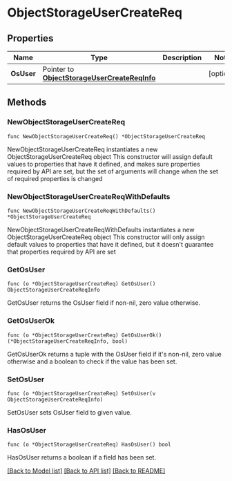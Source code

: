 # ObjectStorageUserCreateReq

## Properties

Name | Type | Description | Notes
------------ | ------------- | ------------- | -------------
**OsUser** | Pointer to [**ObjectStorageUserCreateReqInfo**](ObjectStorageUserCreateReqInfo.md) |  | [optional] 

## Methods

### NewObjectStorageUserCreateReq

`func NewObjectStorageUserCreateReq() *ObjectStorageUserCreateReq`

NewObjectStorageUserCreateReq instantiates a new ObjectStorageUserCreateReq object
This constructor will assign default values to properties that have it defined,
and makes sure properties required by API are set, but the set of arguments
will change when the set of required properties is changed

### NewObjectStorageUserCreateReqWithDefaults

`func NewObjectStorageUserCreateReqWithDefaults() *ObjectStorageUserCreateReq`

NewObjectStorageUserCreateReqWithDefaults instantiates a new ObjectStorageUserCreateReq object
This constructor will only assign default values to properties that have it defined,
but it doesn't guarantee that properties required by API are set

### GetOsUser

`func (o *ObjectStorageUserCreateReq) GetOsUser() ObjectStorageUserCreateReqInfo`

GetOsUser returns the OsUser field if non-nil, zero value otherwise.

### GetOsUserOk

`func (o *ObjectStorageUserCreateReq) GetOsUserOk() (*ObjectStorageUserCreateReqInfo, bool)`

GetOsUserOk returns a tuple with the OsUser field if it's non-nil, zero value otherwise
and a boolean to check if the value has been set.

### SetOsUser

`func (o *ObjectStorageUserCreateReq) SetOsUser(v ObjectStorageUserCreateReqInfo)`

SetOsUser sets OsUser field to given value.

### HasOsUser

`func (o *ObjectStorageUserCreateReq) HasOsUser() bool`

HasOsUser returns a boolean if a field has been set.


[[Back to Model list]](../README.md#documentation-for-models) [[Back to API list]](../README.md#documentation-for-api-endpoints) [[Back to README]](../README.md)


